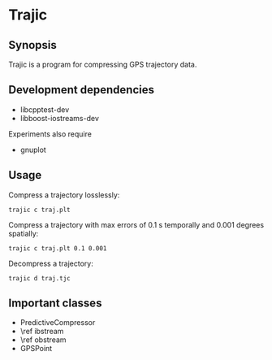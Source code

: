 Trajic
======

Synopsis
--------

Trajic is a program for compressing GPS trajectory data.

Development dependencies
------------------------

* libcpptest-dev
* libboost-iostreams-dev

Experiments also require

* gnuplot

Usage
-----

Compress a trajectory losslessly:

    trajic c traj.plt

Compress a trajectory with max errors of 0.1 s temporally and 0.001 degrees
spatially:

    trajic c traj.plt 0.1 0.001

Decompress a trajectory:

    trajic d traj.tjc

Important classes
-----------------

* PredictiveCompressor
* \ref ibstream
* \ref obstream
* GPSPoint
